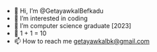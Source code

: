 - 👋 Hi, I’m @GetayawkalBefkadu
- 👀 I’m interested in coding
- 🌱 I’m computer science graduate [2023]
- 💞️ 1 + 1 = 10
- 📫 How to reach me getayawkalbk@gmail.com 

<!---
GetayawkalBefkadu/GetayawkalBefkadu is a ✨ special ✨ repository because its `README.md` (this file) appears on your GitHub profile.
You can click the Preview link to take a look at your changes.
--->
